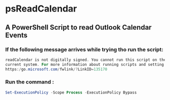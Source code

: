 # psReadCalendar
## A PowerShell Script to read Outlook Calendar Events

### If the following message arrives while trying tho run the script:
````powershell
readCalendar is not digitally signed. You cannot run this script on the
current system. For more information about running scripts and setting execution policy, see about_Execution_Policies at
https:/go.microsoft.com/fwlink/?LinkID=135170
````
### Run the command :
```powershell
Set-ExecutionPolicy -Scope Process -ExecutionPolicy Bypass
````
